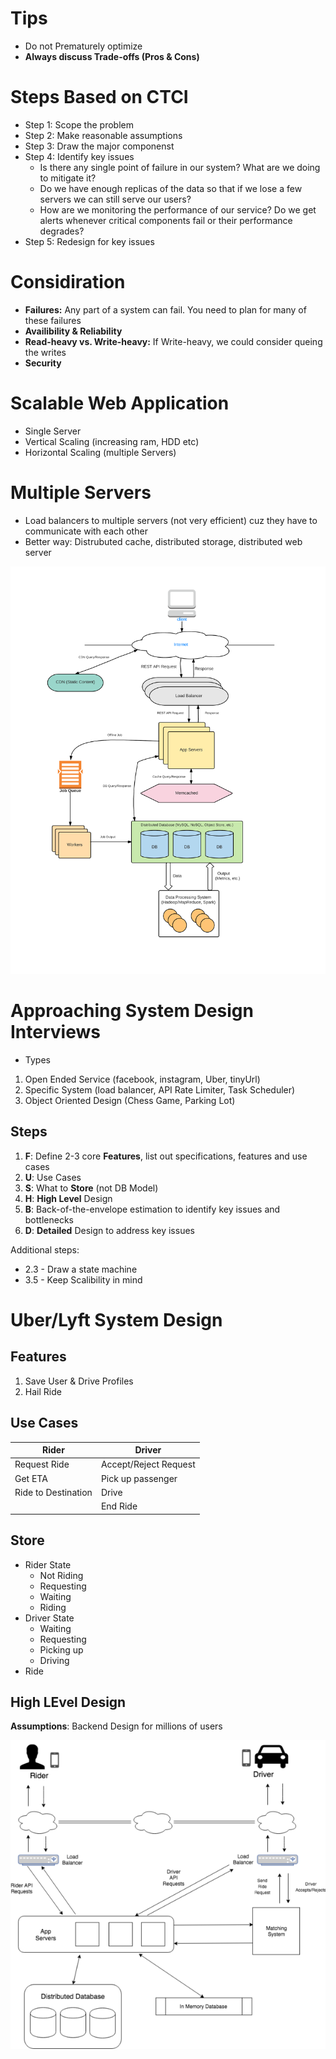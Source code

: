 # Tips

- Do not Prematurely optimize
- **Always discuss Trade-offs (Pros & Cons)**

# Steps Based on CTCI
- Step 1: Scope the problem
- Step 2: Make reasonable assumptions
- Step 3: Draw the major componenst
- Step 4: Identify key issues
  - Is there any single point of failure in our system? What are we doing to
    mitigate it?
  - Do we have enough replicas of the data so that if we lose a few servers we
    can still serve our users?
  - How are we monitoring the performance of our service? Do we get alerts
    whenever critical components fail or their performance degrades?
- Step 5: Redesign for key issues 

# Considiration

- **Failures:** Any part of a system can fail. You need to plan for many of
  these failures
- **Availibility & Reliability**
- **Read-heavy vs. Write-heavy:** If Write-heavy, we could consider queing the
  writes 
- **Security**

# Scalable Web Application

- Single Server
- Vertical Scaling (increasing ram, HDD etc)
- Horizontal Scaling (multiple Servers)

# Multiple Servers

- Load balancers to multiple servers (not very efficient) cuz they have to
  communicate with each other
- Better way: Distrubuted cache, distributed storage, distributed web server

![](/assets/Cloud-Environment.png)

# Approaching System Design Interviews

- Types

1. Open Ended Service (facebook, instagram, Uber, tinyUrl)
2. Specific System (load balancer, API Rate Limiter, Task Scheduler)
3. Object Oriented Design (Chess Game, Parking Lot)

## Steps

1. **F**: Define 2-3 core **Features**, list out specifications, features and
   use cases
2. **U**: Use Cases
3. **S**: What to **Store** (not DB Model)
4. **H**: **High Level** Design
5. **B**: Back-of-the-envelope estimation to identify key issues and bottlenecks
6. **D**: **Detailed** Design to address key issues

Additional steps: 

- 2.3 - Draw a state machine
- 3.5 - Keep Scalibility in mind

# Uber/Lyft System Design

## Features

1. Save User & Drive Profiles
2. Hail Ride

## Use Cases

| Rider               | Driver                |
| ------------------- | --------------------- |
| Request Ride        | Accept/Reject Request |
| Get ETA             | Pick up passenger     |
| Ride to Destination | Drive                 |
|                     | End Ride              |

## Store 

- Rider State
  - Not Riding
  - Requesting
  - Waiting 
  - Riding
- Driver State
  - Waiting
  - Requesting
  - Picking up
  - Driving
- Ride 

## High LEvel Design 

**Assumptions**: Backend Design for millions of users 

![](/assets/Uber_High_Level_Design_1_.png)
